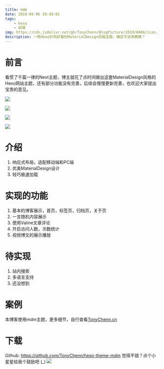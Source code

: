 ```yaml
---
title: mdm
date: 2019-04-06 19:49:01
tags: 
    - hexo
    - 前端
img: https://cdn.jsdelivr.net/gh/TonyChenn/BlogPicture/2019/0406/icon.jpg
description: 一款Hexo炒鸡好看的MaterialDesign风格主题，确定不进来瞧瞧？
---
```

# 前言
看惯了千篇一律的Next主题，博主就花了点时间做出这套MaterialDesign风格的Hexo网站主题，还有部分功能没有完善，后续会慢慢更新完善，也欢迎大家提出宝贵的意见。

![](https://cdn.jsdelivr.net/gh/TonyChenn/BlogPicture/2019/0406/header.jpg)

![](https://cdn.jsdelivr.net/gh/TonyChenn/BlogPicture/2019/0406/img1.jpg)

![](https://cdn.jsdelivr.net/gh/TonyChenn/BlogPicture/2019/0406/img2.jpg)

![](https://cdn.jsdelivr.net/gh/TonyChenn/BlogPicture/2019/0406/about.jpg)

# 介绍
1. 响应式布局，适配移动端和PC端
2. 优美MaterialDesign设计
3. 轻巧极速加载

# 实现的功能
1. 基本的博客展示，首页，标签页，归档页，关于页
2. 一言随机内容展示
3. 使用Valine文章评论
4. 开启访问人数，次数统计
5. 视频博文的展示播放


# 待实现
1. 站内搜索
2. 多语言支持
3. 还没想到

# 案例
本博客使用mdm主题，更多细节，自行查看[TonyChenn.cn](Tonychenn.cn)

# 下载
Github: https://github.com/TonyChenn/hexo-theme-mdm
觉得不错？点个小星星给我个鼓励吧 (*_*)
![](https://cdn.jsdelivr.net/gh/TonyChenn/BlogPicture/2019/0406/star.jpg)